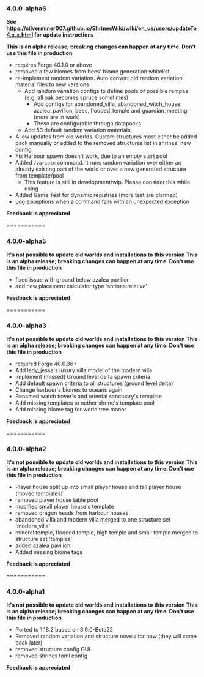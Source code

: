 ### 4.0.0-alpha6

**See https://silverminer007.github.io/ShrinesWiki/wiki/en_us/users/updateTo4.x.x.html for update instructions**

**This is an alpha release; breaking changes can happen at any time. Don't use this file in production**

- requires Forge 40.1.0 or above
- removed a few biomes from bees' biome generation whitelist
- re-implement random variation. Auto convert old random variation material files to new versions
  - Add random variation configs to define pools of possible rempas (e.g. all oak becomes spruce sometimes)
    - Add configs for abandoned_villa, abandoned_witch_house, azalea_pavilion, bees, flooded_temple and guardian_meeting (more are in work)
    - These are configurable through datapacks
  - Add 53 default random variation materials
- Allow updates from old worlds. Custom structures most either be added back manually or added to the removed structures list in shrines' new config
- Fix Harbour spawn doesn't work, due to an empty start pool
- Added `/variate` command. It runs random variation over either an already existing part of the world or over a new generated structure from template/pool
  - This feature is still in development/wip. Please consider this while using
- Added Game Test for dynamic registries (more test are planned)
- Log exceptions when a command fails with an unexpected exception

**Feedback is appreciated**

===========
### 4.0.0-alpha5

**It's not possible to update old worlds and installations to this version**
**This is an alpha release; breaking changes can happen at any time. Don't use this file in production**

- fixed issue with ground below azalea pavilion
- add new placement calculator type 'shrines:relative'

**Feedback is appreciated**

===========
### 4.0.0-alpha3

**It's not possible to update old worlds and installations to this version**
**This is an alpha release; breaking changes can happen at any time. Don't use this file in production**

- required Forge 40.0.36+
- Add lady_jessa's luxury villa model of the modern villa
- Implement (missed) Ground level delta spawn criteria
- Add default spawn criteria to all structures (ground level delta)
- Change harbour's biomes to oceans again
- Renamed watch tower's and oriental sanctuary's template
- Add missing templates to nether shrine's template pool
- Add missing biome tag for world tree manor

**Feedback is appreciated**

===========
### 4.0.0-alpha2

**It's not possible to update old worlds and installations to this version**
**This is an alpha release; breaking changes can happen at any time. Don't use this file in production**

- Player house split up into small player house and tall player house (moved templates)
- removed player house table pool
- modified small player house's template
- removed dragon heads from harbour houses
- abandoned villa and modern villa merged to one structure set 'modern_villa'
- mineral temple, flooded temple, high temple and small temple merged to structure set 'temples'
- added azalea pavilion
- Added missing biome tags

**Feedback is appreciated**

===========
### 4.0.0-alpha1

**It's not possible to update old worlds and installations to this version**
**This is an alpha release; breaking changes can happen at any time. Don't use this file in production**

- Ported to 1.18.2 based on 3.0.0-Beta22
- Removed random variation and structure novels for now (they will come back later)
- removed structure config GUI
- removed shrines toml config

**Feedback is appreciated**